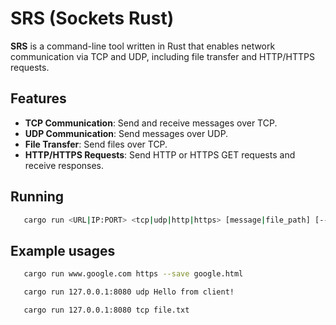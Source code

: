 # SRS (Sockets Rust)

**SRS** is a command-line tool written in Rust that enables network communication via TCP and UDP, including file transfer and HTTP/HTTPS requests.

## Features

- **TCP Communication**: Send and receive messages over TCP.
- **UDP Communication**: Send messages over UDP.
- **File Transfer**: Send files over TCP.
- **HTTP/HTTPS Requests**: Send HTTP or HTTPS GET requests and receive responses.

## Running

```bash
   cargo run <URL|IP:PORT> <tcp|udp|http|https> [message|file_path] [--save <path>]
```

## Example usages

```bash
   cargo run www.google.com https --save google.html
```

```bash
   cargo run 127.0.0.1:8080 udp Hello from client!
```

```bash
   cargo run 127.0.0.1:8080 tcp file.txt
```
